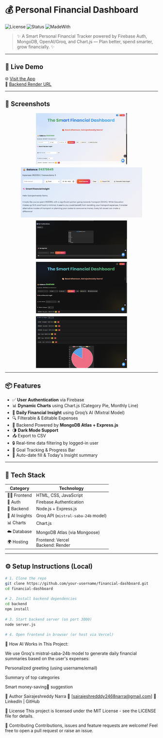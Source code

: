 # 💰 Personal Financial Dashboard

![License](https://img.shields.io/badge/license-MIT-blue.svg)
![Status](https://img.shields.io/badge/status-Deployed-green)
![MadeWith](https://img.shields.io/badge/Made%20with-JavaScript-blue)

> ✨ A Smart Personal Financial Tracker powered by Firebase Auth, MongoDB, OpenAI/Groq, and Chart.js — Plan better, spend smarter, grow financially. ✨

---

## 🔗 Live Demo

🌐 [Visit the App](https://financial-dashboard-git-main-sairajeshs-projects.vercel.app/)  
🔧 [Backend Render URL](https://financial-dashboard-y0nx.onrender.com)

---

## 📸 Screenshots
<div style="display: flex; flex-wrap: wrap; gap: 10px; justify-content: center;">
  <img src="https://github.com/Sairajesh6740/financial-Dashboard/blob/main/screenshots/Dashboard-1.png?raw=true" width="300" />
  <img src="https://github.com/Sairajesh6740/financial-Dashboard/blob/main/screenshots/Insight%20Generation.png?raw=true" width="400" />
  <img src="https://github.com/Sairajesh6740/financial-Dashboard/blob/main/screenshots/dashboard-%20ss3.png?raw=true" width="300" />
  <img src="https://github.com/Sairajesh6740/financial-Dashboard/blob/main/screenshots/dashboard-Nightmode.png?raw=true" width="300" />
  <img src="https://github.com/Sairajesh6740/financial-Dashboard/blob/main/screenshots/dashboard-ss2.png?raw=true" width="300" />
</div>




---

## 📦 Features

- ✅ **User Authentication** via Firebase
- 📊 **Dynamic Charts** using Chart.js (Category Pie, Monthly Line)
- 🧠 **Daily Financial Insight** using Groq’s AI (Mixtral Model)
- 🔍 Filterable & Editable Expenses
- 💾 Backend Powered by **MongoDB Atlas + Express.js**
- 🌗 **Dark Mode Support**
- 📤 Export to CSV
- 🔒 Real-time data filtering by logged-in user
- 🎯 Goal Tracking & Progress Bar
- 📆 Auto-date fill & Today's Insight summary

---

## 🔧 Tech Stack

| Category        | Technology                           |
|----------------|---------------------------------------|
| 👨‍💻 Frontend     | HTML, CSS, JavaScript               |
| 🔐 Auth         | Firebase Authentication              |
| 📡 Backend      | Node.js + Express.js                 |
| 🧠 AI Insights  | Groq API (`mistral-saba-24b` model)  |
| 📊 Charts       | Chart.js                             |
| ☁️ Database     | MongoDB Atlas (via Mongoose)         |
| 🌍 Hosting      | Frontend: Vercel<br>Backend: Render  |

---


## ⚙️ Setup Instructions (Local)

```bash
# 1. Clone the repo
git clone https://github.com/your-username/financial-dashboard.git
cd financial-dashboard

# 2. Install backend dependencies
cd backend
npm install

# 3. Start backend server (on port 3000)
node server.js

# 4. Open frontend in browser (or host via Vercel)
```
🌟 How AI Works in This Project:

We use Groq's mistral-saba-24b model to generate daily financial summaries based on the user's expenses:

Personalized greeting (using username/email)

Summary of top categories

Smart money-saving💸 suggestion


👤 Author
Sairajeshreddy Narra
📧 [sairajeshredddy2468narra@gmail.com]
🔗 LinkedIn | GitHub

📄 License
This project is licensed under the MIT License - see the LICENSE file for details.

🤝 Contributing
Contributions, issues and feature requests are welcome!
Feel free to open a pull request or raise an issue.

